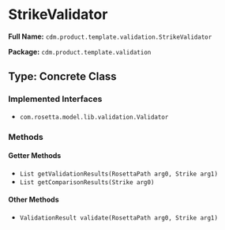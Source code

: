 # StrikeValidator

**Full Name:** `cdm.product.template.validation.StrikeValidator`

**Package:** `cdm.product.template.validation`

## Type: Concrete Class

### Implemented Interfaces

- `com.rosetta.model.lib.validation.Validator`

### Methods

#### Getter Methods

- `List getValidationResults(RosettaPath arg0, Strike arg1)`
- `List getComparisonResults(Strike arg0)`

#### Other Methods

- `ValidationResult validate(RosettaPath arg0, Strike arg1)`


